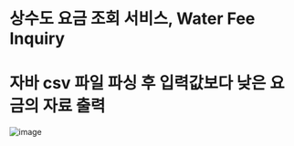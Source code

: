 # 상수도 요금 조회 서비스, Water Fee Inquiry
# 자바 csv 파일 파싱 후 입력값보다 낮은 요금의 자료 출력
![image](https://user-images.githubusercontent.com/114963418/210212399-66540676-2060-4b8b-8d76-f3c938e9350a.png)
